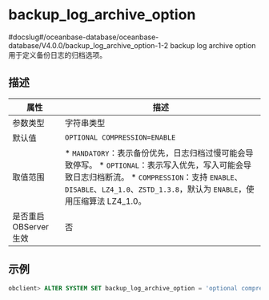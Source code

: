 backup_log_archive_option 
==============================================
#docslug#/oceanbase-database/oceanbase-database/V4.0.0/backup_log_archive_option-1-2
backup log archive option 用于定义备份日志的归档选项。

描述 
-----------------------



|      **属性**      |                                                                                                                                           **描述**                                                                                                                                            |
|------------------|---------------------------------------------------------------------------------------------------------------------------------------------------------------------------------------------------------------------------------------------------------------------------------------------|
| 参数类型             | 字符串类型                                                                                                                                                                                                                                                                                       |
| 默认值              | `OPTIONAL COMPRESSION=ENABLE`                                                                                                                                                                                                                                                               |
| 取值范围             | * `MANDATORY`：表示备份优先，日志归档过慢可能会导致停写。   * `OPTIONAL`：表示写入优先，写入可能会导致日志归档断流。   * `COMPRESSION`：支持 `ENABLE`、`DISABLE`、`LZ4_1.0`、`ZSTD_1.3.8`，默认为 `ENABLE`，使用压缩算法 LZ4_1.0。    |
| 是否重启 OBServer 生效 | 否                                                                                                                                                                                                                                                                                           |



示例 
-----------------------

```sql
obclient> ALTER SYSTEM SET backup_log_archive_option = 'optional compression= enable'; 
```


